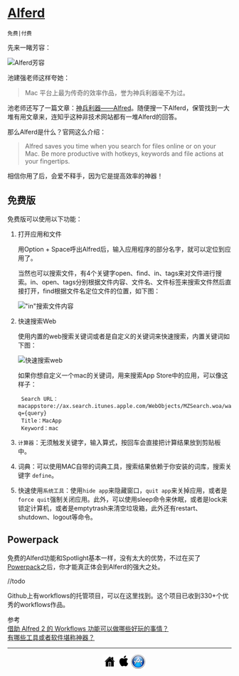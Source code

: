 # [Alferd](http://www.alfredapp.com/)

`免费|付费`

先来一睹芳容：

![Alferd芳容][1]

池建强老师这样夸她：

> Mac 平台上最为传奇的效率作品，誉为神兵利器毫不为过。

池老师还写了一篇文章：[神兵利器——Alfred](http://www.cnblogs.com/chijianqiang/p/alfred.html)。随便搜一下Alferd，保管找到一大堆有用文章来，连知乎这种非技术网站都有一堆Alferd的回答。

那么Alferd是什么？官网这么介绍：

> Alfred saves you time when you search for files online or on your Mac. Be more productive with hotkeys, keywords and file actions at your fingertips.

相信你用了后，会爱不释手，因为它是提高效率的神器！

## 免费版

免费版可以使用以下功能：

1. 打开应用和文件

	用Option + Space呼出Alfred后，输入应用程序的部分名字，就可以定位到应用了。

	当然也可以搜索文件，有4个关键字open、find、in、tags来对文件进行搜索。in、open、tags分别根据文件内容、文件名、文件标签来搜索文件然后直接打开，find根据文件名定位文件的位置，如下图：
	
	!["in"搜索文件内容][3]

2. 快速搜索Web

	使用内置的web搜索关键词或者是自定义的关键词来快速搜索，内置关键词如下图：
	
	![快速搜索web][2]

	如果你想自定义一个mac的关键词，用来搜索App Store中的应用，可以像这样子：
	
		Search URL：macappstore://ax.search.itunes.apple.com/WebObjects/MZSearch.woa/wa/search?q={query}
		Title：MacApp
		Keyword：mac

3. `计算器`：无须触发关键字，输入算式，按回车会直接把计算结果放到剪贴板中。

4. 词典：可以使用MAC自带的词典工具，搜索结果依赖于你安装的词库，搜索关键字 `define`。

5. 快速使用`系统工具`：使用`hide app`来隐藏窗口，`quit app`来关掉应用，或者是`force quit`强制关闭应用。此外，可以使用sleep命令来休眠，或者是lock来锁定计算机，或者是emptytrash来清空垃圾箱，此外还有restart、shutdown、logout等命令。

## Powerpack

免费的Alferd功能和Spotlight基本一样，没有太大的优势，不过在买了[Powerpack](http://www.alfredapp.com/powerpack/)之后，你才能真正体会到Alferd的强大之处。

//todo

Github上有workflows的托管项目，可以在这里找到。这个项目已收到330+个优秀的workflows作品。

参考  
[借助 Alfred 2 的 Workflows 功能可以做哪些好玩的事情？](http://www.zhihu.com/question/20656680)  
[有哪些工具或者软件堪称神器？](http://www.zhihu.com/question/20772002)  

---
<ul style="list-style:none; width:100px; margin:0 auto;">
<li style="float:left"><a href="http://zhaofei.tk/MacOSX"><img src="../resource/home.png" ></a></li>
<li style="float:left"><a href="https://github.com/xuelangZF/MacOSX/blob/gh-pages/os-x/os-x_summary.md"><img src="../resource/os-x.png" ></a></li>
<li style="float:left"><a href="https://github.com/xuelangZF/MacOSX/blob/gh-pages/apps/apps_summary.md"><img src="../resource/apps.png" ></a></li>
</ul> </div>

[1]: http://xuelangzf-github.qiniudn.com/2014-11-11_Alferd.png
[2]: http://xuelangzf-github.qiniudn.com/apps_alferd_web.png
[3]: http://xuelangzf-github.qiniudn.com/apps_alferd_in.png
[99]: ../resource/apps.png
